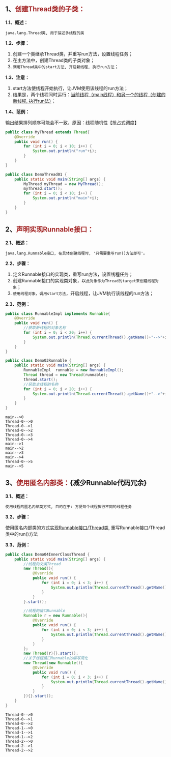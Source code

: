 ## 1、<span style="color:brown">创建Thread类的子类：</span>

**1.1、概述：**

```apl
java.lang.Thread类, 用于描述多线程的类
```

**1.2、步骤：**

1. 创建一个类继承Thread类，并重写run方法，设置线程任务；
3. 在主方法中，创建Thread类的子类对象；
4. `调用Thread类中的start方法, 开启新线程, 执行run方法`；

**1.3、注意：**

1. start方法使线程开始执行，让JVM使用该线程的run方法；
2. 结果是，两个线程同时运行：<u>当前线程（main线程）和另一个的线程（创建的新线程, 执行run法）</u>；

**1.4、范例：**

输出结果排列顺序可能会不一致，原因：线程随机性【抢占式调度】

```java
public class MyThread extends Thread{
    @Override
    public void run() {
        for (int i = 0; i < 10; i++) {
            System.out.println("run"+i);
        }
    }
}
```

```java
public class DemoThread01 {
    public static void main(String[] args) {
        MyThread myThread = new MyThread();
        myThread.start();
        for (int i = 0; i < 10; i++) {
            System.out.println("main"+i);
        }
    }
}
```



## 2、<span style="color:brown">声明实现Runnable接口：</span>

**2.1、概述：**

````apl
java.lang.Runnable接口, 在具体创建线程时, '只需要重写run()方法即可'。
````

**2.2、步骤：**

1. 定义Runnable接口的实现类，重写run方法，设置线程任务；
2. 创建Runnable接口的实现类对象，以`此对象作为Thread的target来创建线程对象`；
3. `使用线程对象，调用start方法`，开启线程，让JVM执行该线程的run方法；

**2.3、范例：**

```java
public class RunnableImpl implements Runnable{
    @Override
    public void run() {
        //获取新线程的对象名称
        for (int i = 0; i < 20; i++) {
            System.out.println(Thread.currentThread().getName()+"-->"+i);
        }
    }
}
```

```java
public class Demo03Runnable {
    public static void main(String[] args) {
        RunnableImpl  runnable = new RunnableImpl();
        Thread thread = new Thread(runnable);
        thread.start();
        //获取主线程的名称
        for (int i = 0; i < 20; i++) {
            System.out.println(Thread.currentThread().getName()+"-->"+i);
        }
    }
}
```

```apl
main-->0
Thread-0-->0
Thread-0-->1
Thread-0-->2
Thread-0-->3
Thread-0-->4
main-->1
main-->2
main-->3
main-->4
Thread-0-->5
main-->5
```



## 3、<span style="color:brown">使用匿名内部类：</span>{减少Runnable代码冗余}

**3.1、概述：**

```apl
使用线程的匿名内部类方式, 目的在于: 方便每个线程执行不同的线程任务
```

**3.2、步骤：**

使用匿名内部类的方式<u>实现Runnable接口/Thread类</u>, 重写Runnable接口/Thread类中的run()方法

**3.3、范例：**

```java
public class Demo04InnerClassThread {
    public static void main(String[] args) {
        //线程的父类Thread
        new Thread(){
            @Override
            public void run() {
                for (int i = 0; i < 3; i++) {
                    System.out.println(Thread.currentThread().getName()+"-->"+i);
                }
            }
        }.start();

        //线程的接口Runnable
        Runnable r = new Runnable(){
            @Override
            public void run() {
                for (int i = 0; i < 3; i++) {
                    System.out.println(Thread.currentThread().getName()+"-->"+i);
                }
            }
        };
        new Thread(r){}.start();
        //关于线程接口Runnable的编写简化
        new Thread(new Runnable(){
            @Override
            public void run() {
                for (int i = 0; i < 3; i++) {
                    System.out.println(Thread.currentThread().getName()+"-->"+i);
                }
            }
        }){}.start();
    }
}
```

```apl
Thread-0-->0
Thread-0-->1
Thread-0-->2
Thread-1-->0
Thread-1-->1
Thread-1-->2
Thread-2-->0
Thread-2-->1
Thread-2-->2
```

